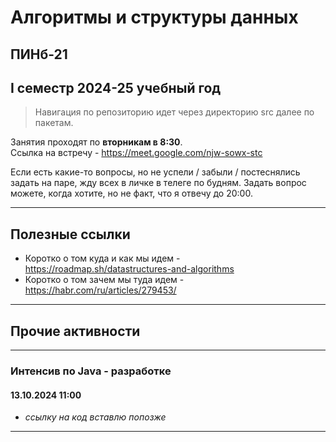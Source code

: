 # Алгоритмы и структуры данных
## ПИНб-21
## I семестр 2024-25 учебный год

> Навигация по репозиторию идет через директорию src далее по пакетам.

Занятия проходят по **вторникам в 8:30**. \
Ссылка на встречу - https://meet.google.com/njw-sowx-stc

Если есть какие-то вопросы, но не успели / забыли / постеснялись задать на паре, жду всех в личке в телеге по будням.
Задать вопрос можете, когда хотите, но не факт, что я отвечу до 20:00.
___
## Полезные ссылки

- Коротко о том куда и как мы идем - https://roadmap.sh/datastructures-and-algorithms
- Коротко о том зачем мы туда идем - https://habr.com/ru/articles/279453/
___
## Прочие активности
___
### Интенсив по Java - разработке
#### 13.10.2024 11:00

- *ссылку на код вставлю попозже*
___

